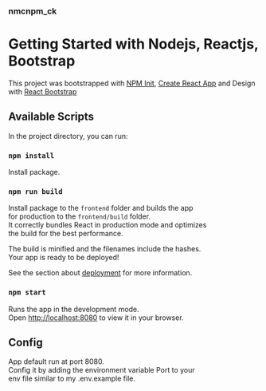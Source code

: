 ### nmcnpm_ck
# Getting Started with Nodejs, Reactjs, Bootstrap
This project was bootstrapped with [NPM Init](https://docs.npmjs.com/cli/v8/commands/npm-init), [Create React App](https://github.com/facebook/create-react-app) and Design with [React Bootstrap](https://react-bootstrap.github.io/)
## Available Scripts
In the project directory, you can run:
### `npm install`
Install package.
### `npm run build`
Install package to the `frontend` folder and builds the app \
for production to the `frontend/build` folder.\
It correctly bundles React in production mode and optimizes \
the build for the best performance.

The build is minified and the filenames include the hashes.\
Your app is ready to be deployed!

See the section about [deployment](https://facebook.github.io/create-react-app/docs/deployment) for more information.
### `npm start`
Runs the app in the development mode.\
Open [http://localhost:8080](http://localhost:8080) to view it in your browser.

## Config
App default run at port 8080.\
Config it by adding the environment variable Port to your \
env file similar to my .env.example file.
